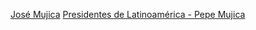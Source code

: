 
[José Mujica](https://en.wikipedia.org/wiki/Jos%C3%A9_Mujica)
[Presidentes de Latinoamérica - Pepe Mujica](https://www.youtube.com/watch?v=EUvYxLpG5-0)
